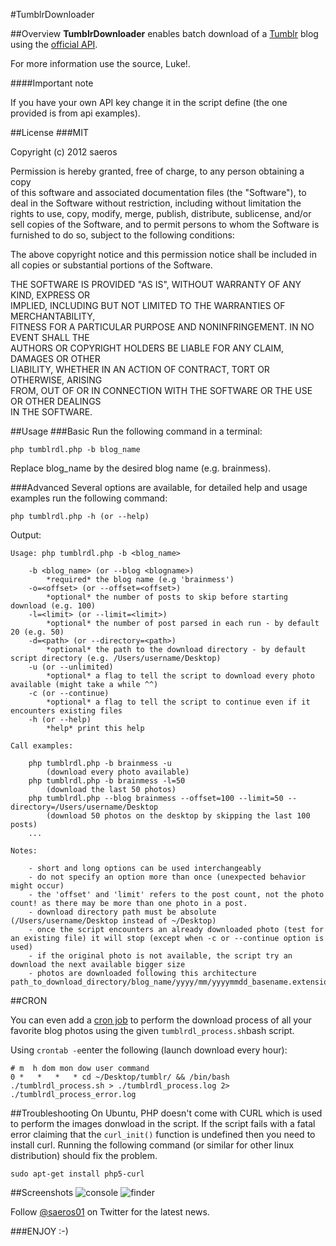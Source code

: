 #TumblrDownloader

##Overview
**TumblrDownloader** enables batch download of a [Tumblr](http://www.tumblr.com/) blog using the [official API](http://www.tumblr.com/api/).

For more information use the source, Luke!.

####Important note

If you have your own API key change it in the script define (the one provided is from api examples).


##License
###MIT

Copyright (c) 2012 saeros
 
Permission is hereby granted, free of charge, to any person obtaining a copy<br />
of this software and associated documentation files (the "Software"), to<br />
deal in the Software without restriction, including without limitation the<br />
rights to use, copy, modify, merge, publish, distribute, sublicense, and/or<br />
sell copies of the Software, and to permit persons to whom the Software is<br />
furnished to do so, subject to the following conditions:

The above copyright notice and this permission notice shall be included in<br />
all copies or substantial portions of the Software.
 
THE SOFTWARE IS PROVIDED "AS IS", WITHOUT WARRANTY OF ANY KIND, EXPRESS OR<br />
IMPLIED, INCLUDING BUT NOT LIMITED TO THE WARRANTIES OF MERCHANTABILITY,<br />
FITNESS FOR A PARTICULAR PURPOSE AND NONINFRINGEMENT. IN NO EVENT SHALL THE<br />
AUTHORS OR COPYRIGHT HOLDERS BE LIABLE FOR ANY CLAIM, DAMAGES OR OTHER<br/>
LIABILITY, WHETHER IN AN ACTION OF CONTRACT, TORT OR OTHERWISE, ARISING<br />
FROM, OUT OF OR IN CONNECTION WITH THE SOFTWARE OR THE USE OR OTHER DEALINGS<br />
IN THE SOFTWARE.


##Usage
###Basic
Run the following command in a terminal:

	php tumblrdl.php -b blog_name

Replace blog_name by the desired blog name (e.g. brainmess).

###Advanced
Several options are available, for detailed help and usage examples run the following command:

	php tumblrdl.php -h (or --help)
	
Output:

	Usage: php tumblrdl.php -b <blog_name>

		-b <blog_name> (or --blog <blogname>)
			*required* the blog name (e.g 'brainmess')
		-o=<offset> (or --offset=<offset>)
			*optional* the number of posts to skip before starting download (e.g. 100)
		-l=<limit> (or --limit=<limit>)
			*optional* the number of post parsed in each run - by default 20 (e.g. 50)
		-d=<path> (or --directory=<path>)
			*optional* the path to the download directory - by default script directory (e.g. /Users/username/Desktop)
		-u (or --unlimited)
			*optional* a flag to tell the script to download every photo available (might take a while ^^)
		-c (or --continue)
			*optional* a flag to tell the script to continue even if it encounters existing files
		-h (or --help)
			*help* print this help

	Call examples:

		php tumblrdl.php -b brainmess -u 
			(download every photo available)
		php tumblrdl.php -b brainmess -l=50 
			(download the last 50 photos)
		php tumblrdl.php --blog brainmess --offset=100 --limit=50 --directory=/Users/username/Desktop 
			(download 50 photos on the desktop by skipping the last 100 posts)
		...

	Notes:

		- short and long options can be used interchangeably
		- do not specify an option more than once (unexpected behavior might occur)
		- the 'offset' and 'limit' refers to the post count, not the photo count! as there may be more than one photo in a post.
		- download directory path must be absolute (/Users/username/Desktop instead of ~/Desktop)
		- once the script encounters an already downloaded photo (test for an existing file) it will stop (except when -c or --continue option is used)
		- if the original photo is not available, the script try an download the next available bigger size
		- photos are downloaded following this architecture path_to_download_directory/blog_name/yyyy/mm/yyyymmdd_basename.extension

##CRON

You can even add a [cron job](http://corenominal.org/howto-setup-a-crontab-file/) to perform the download process of all your favorite blog photos using the given `tumblrdl_process.sh`bash script.

Using `crontab -e`enter the following (launch download every hour):

	# m  h dom mon dow user	command
	0 *   *   *   * cd ~/Desktop/tumblr/ && /bin/bash ./tumblrdl_process.sh > ./tumblrdl_process.log 2> ./tumblrdl_process_error.log

##Troubleshooting
On Ubuntu, PHP doesn't come with CURL which is used to perform the images donwload in the script. If the script fails with a fatal error claiming that the `curl_init()` function is undefined then you need to install curl. Running the following command (or similar for other linux distribution) should fix the problem.

	sudo apt-get install php5-curl

##Screenshots
![console](http://saeros.be/images/tumblrdl/tumblrdl-console-2.png)
![finder](http://saeros.be/images/tumblrdl/tumblrdl-finder-2.png)

Follow [@saeros01](http://twitter.com/saeros01) on Twitter for the latest news.

###ENJOY :-)

